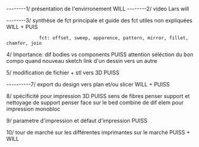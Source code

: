 --------1/ présentation de l'envirronement      WILL
--------2/ video Lars         will



--------3/ synthèse de fct principale et guide des fct utiles non expliquées  WILL + PUIS

                fct: offset, sweep, apparence, pattern, mirror, fillet, chamfer, join

4/ Importance: dif bodies vs components       PUISS
              attention séléction du bon compo quand nouveau sketch
              link d'un dessin vers un autre

5/ modification de fichier + stl vers 3D      PUISS

----------7/ export du design vers plan et/ou slicer    WILL + PUISS


8/ spécificité pour impression 3D     PUISS
              sens de fibres
              penser support et nettoyage de support
              penser face sur le bed
              combine de dif elem pour impression monobloc

9/ parametre d'impression et défaut d'impression      PUISS

10/ tour de marché sur les différentes imprimantes sur le marché      PUISS + WILL
